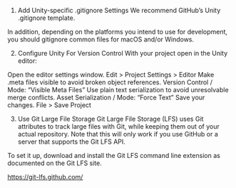 1. Add Unity-specific .gitignore Settings
We recommend GitHub’s Unity .gitignore template.

In addition, depending on the platforms you intend to use for development, you should gitignore common files for macOS and/or Windows.

2. Configure Unity For Version Control
With your project open in the Unity editor:

Open the editor settings window.
Edit > Project Settings > Editor
Make .meta files visible to avoid broken object references.
Version Control / Mode: “Visible Meta Files”
Use plain text serialization to avoid unresolvable merge conflicts.
Asset Serialization / Mode: “Force Text”
Save your changes.
File > Save Project



3. Use Git Large File Storage
Git Large File Storage (LFS) uses Git attributes to track large files with Git, while keeping them out of your actual repository. Note that this will only work if you use GitHub or a server that supports the Git LFS API.

To set it up, download and install the Git LFS command line extension as documented on the Git LFS site.

https://git-lfs.github.com/
